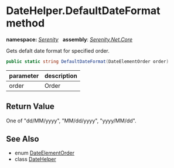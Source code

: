 # DateHelper.DefaultDateFormat method
**namespace:** *[Serenity](../../README.md#serenity-namespace)*   **assembly**: *[Serenity.Net.Core](../../README.md)*

Gets defalt date format for specified order.

```csharp
public static string DefaultDateFormat(DateElementOrder order)
```

| parameter | description |
| --- | --- |
| order | Order |

## Return Value

One of "dd/MM/yyyy", "MM/dd/yyyy", "yyyy/MM/dd".

## See Also

* enum [DateElementOrder](../DateElementOrder.md)
* class [DateHelper](../DateHelper.md)